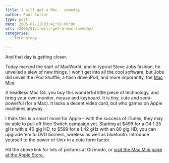 ```yaml
---
title: I will get a Mac.. someday
author: Paul Cutler
type: post
date: 2005-01-12T03:42:01+00:00
url: /2005/01/i-will-get-a-mac-someday/
categories:
  - Technology

---
```

And that day is getting closer.

Today marked the start of MacWorld, and in typical Steve Jobs fashion, he unveiled a slew of new things. I won&#8217;t get into all the cool software, but Jobs did unveil the iPod Shuffle, a flash drive iPod, and more imporantly, the [Mac Mini][1].

A headless Mac G4, you buy this wonderful little piece of technology, and bring your own monitor, mouse and keyboard. It is tiny, cute and semi-powerful (for a Mac). It lacks a decent video card, but who games on Apple machines anyway.

I think this is a smart move for Apple &#8211; with the success of iTunes, they may be able to pull off their Switch campaign yet. Starting at $499 for a G4 1.25 gHz with a 40 gig HD, to $599 for a 1.42 gHz with an 80 gig HD, you can upgrade &#8217;em to DVD burners, wireless as well as bluetooth. Introduce yourself to the power of Unix in a cute form factor.

Hit the above link for lots of pictures at Gizmodo, or [visit the Mac Mini page at the Apple Store.][2]

 [1]: http://www.gizmodo.com/gadgets/laptops-pcs/sff/index.php#apple-mac-mini-page-live-029463
 [2]: http://www.apple.com/macmini/
